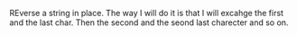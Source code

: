 REverse a string in place. The way I will do it is that I will excahge the first and the last char. Then the second and the seond last charecter and so on. 


